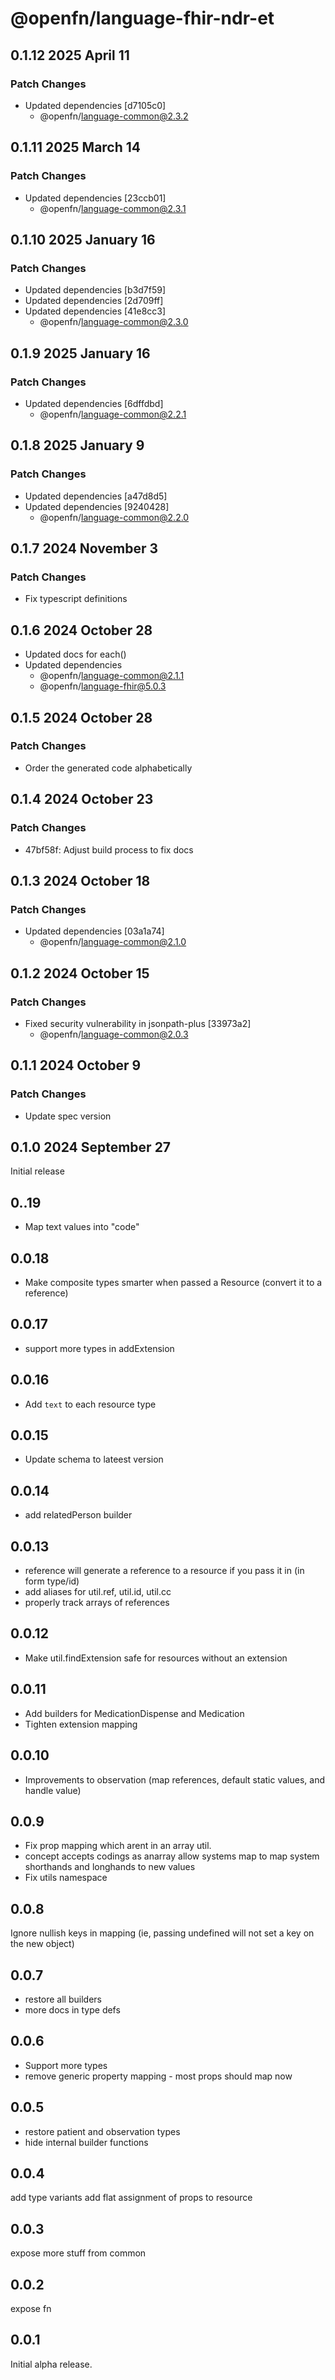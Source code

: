 # @openfn/language-fhir-ndr-et

## 0.1.12 2025 April 11

### Patch Changes

* Updated dependencies \[d7105c0]
  * @openfn/language-common@2.3.2

## 0.1.11 2025 March 14

### Patch Changes

* Updated dependencies \[23ccb01]
  * @openfn/language-common@2.3.1

## 0.1.10 2025 January 16

### Patch Changes

* Updated dependencies \[b3d7f59]
* Updated dependencies \[2d709ff]
* Updated dependencies \[41e8cc3]
  * @openfn/language-common@2.3.0

## 0.1.9 2025 January 16

### Patch Changes

* Updated dependencies \[6dffdbd]
  * @openfn/language-common@2.2.1

## 0.1.8 2025 January 9

### Patch Changes

* Updated dependencies \[a47d8d5]
* Updated dependencies \[9240428]
  * @openfn/language-common@2.2.0

## 0.1.7 2024 November 3

### Patch Changes

* Fix typescript definitions

## 0.1.6 2024 October 28

* Updated docs for each()
* Updated dependencies
  * @openfn/language-common@2.1.1
  * @openfn/language-fhir@5.0.3

## 0.1.5 2024 October 28

### Patch Changes

* Order the generated code alphabetically

## 0.1.4 2024 October 23

### Patch Changes

* 47bf58f: Adjust build process to fix docs

## 0.1.3 2024 October 18

### Patch Changes

* Updated dependencies \[03a1a74]
  * @openfn/language-common@2.1.0

## 0.1.2 2024 October 15

### Patch Changes

* Fixed security vulnerability in jsonpath-plus \[33973a2]
  * @openfn/language-common@2.0.3

## 0.1.1 2024 October 9

### Patch Changes

* Update spec version

## 0.1.0 2024 September 27

Initial release

## 0..19

* Map text values into "code"

## 0.0.18

* Make composite types smarter when passed a Resource (convert it to a
  reference)

## 0.0.17

* support more types in addExtension

## 0.0.16

* Add `text` to each resource type

## 0.0.15

* Update schema to lateest version

## 0.0.14

* add relatedPerson builder

## 0.0.13

* reference will generate a reference to a resource if you pass it in (in form
  type/id)
* add aliases for util.ref, util.id, util.cc
* properly track arrays of references

## 0.0.12

* Make util.findExtension safe for resources without an extension

## 0.0.11

* Add builders for MedicationDispense and Medication
* Tighten extension mapping

## 0.0.10

* Improvements to observation (map references, default static values, and handle
  value)

## 0.0.9

* Fix prop mapping which arent in an array util.
* concept accepts codings as anarray allow systems map to map system shorthands
  and longhands to new values
* Fix utils namespace

## 0.0.8

Ignore nullish keys in mapping (ie, passing undefined will not set a key on the
new object)

## 0.0.7

* restore all builders
* more docs in type defs

## 0.0.6

* Support more types
* remove generic property mapping - most props should map now

## 0.0.5

* restore patient and observation types
* hide internal builder functions

## 0.0.4

add type variants add flat assignment of props to resource

## 0.0.3

expose more stuff from common

## 0.0.2

expose fn

## 0.0.1

Initial alpha release.
